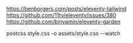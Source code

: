 https://benborgers.com/posts/eleventy-tailwind
https://github.com/11ty/eleventy/issues/380
https://github.com/binyamin/eleventy-garden

postcss style.css -o assets/style.css --watch

